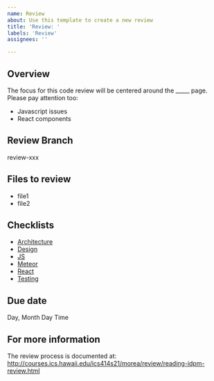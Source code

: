 ```yaml
---
name: Review
about: Use this template to create a new review
title: 'Review: '
labels: 'Review'
assignees: ''

---
```


## Overview

The focus for this code review will be centered around the _____ page.    
Please pay attention too:
* Javascript issues
* React components

## Review Branch

review-xxx

## Files to review

* file1
* file2

## Checklists

* [Architecture](../../checklists/architecture-checklist.md)
* [Design](../../checklists/design-checklist.md)
* [JS](../../checklists/js-checklist.md)
* [Meteor](../../checklists/meteor-checklist.md)
* [React](../../checklists/react-checklist.md)
* [Testing](../../checklists/testing-checklist.md)

## Due date

Day, Month Day Time

## For more information

The review process is documented at: http://courses.ics.hawaii.edu/ics414s21/morea/review/reading-idpm-review.html
